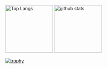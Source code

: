 <p align="left"> 
  <img alt="Top Langs" height="150px" src="https://github-readme-stats.vercel.app/api/top-langs/?username=kouuuki&layout=compact&theme=onedark&count_private=true" />
  <img alt="github stats" height="150px" src="https://github-readme-stats.vercel.app/api?username=kouuuki&theme=onedark&count_private=true" />
</p>

[![trophy](https://github-profile-trophy.vercel.app/?username=kouuuki&theme=onedark&column=7&count_private=true
)](https://github.com/ryo-ma/github-profile-trophy)


<!--
**kouuuki/kouuuki** is a ✨ _special_ ✨ repository because its `README.md` (this file) appears on your GitHub profile.

Here are some ideas to get you started:

- 🔭 I’m currently working on ...
- 🌱 I’m currently learning ...
- 👯 I’m looking to collaborate on ...
- 🤔 I’m looking for help with ...
- 💬 Ask me about ...
- 📫 How to reach me: ...
- 😄 Pronouns: ...
- ⚡ Fun fact: ...
-->
